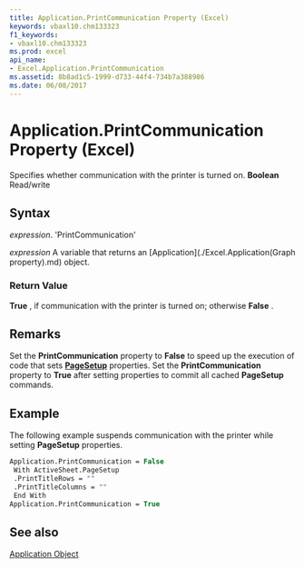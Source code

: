 ```yaml
---
title: Application.PrintCommunication Property (Excel)
keywords: vbaxl10.chm133323
f1_keywords:
- vbaxl10.chm133323
ms.prod: excel
api_name:
- Excel.Application.PrintCommunication
ms.assetid: 8b8ad1c5-1999-d733-44f4-734b7a388986
ms.date: 06/08/2017
---
```



# Application.PrintCommunication Property (Excel)

Specifies whether communication with the printer is turned on.  **Boolean** Read/write


## Syntax

 _expression_. 'PrintCommunication'

 _expression_ A variable that returns an [Application](./Excel.Application(Graph property).md) object.


### Return Value

 **True** , if communication with the printer is turned on; otherwise **False** .


## Remarks

Set the  **PrintCommunication** property to **False** to speed up the execution of code that sets **[PageSetup](Excel.PageSetup.md)** properties. Set the **PrintCommunication** property to **True** after setting properties to commit all cached **PageSetup** commands.


## Example

The following example suspends communication with the printer while setting  **PageSetup** properties.


```vb
Application.PrintCommunication = False 
 With ActiveSheet.PageSetup 
 .PrintTitleRows = "" 
 .PrintTitleColumns = "" 
 End With 
Application.PrintCommunication = True
```


## See also


[Application Object](Excel.Application(objec).md)

